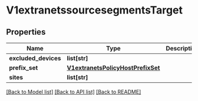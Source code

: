 # V1extranetssourcesegmentsTarget

## Properties
Name | Type | Description | Notes
------------ | ------------- | ------------- | -------------
**excluded_devices** | **list[str]** |  | [optional] 
**prefix_set** | [**V1extranetsPolicyHostPrefixSet**](V1extranetsPolicyHostPrefixSet.md) |  | [optional] 
**sites** | **list[str]** |  | [optional] 

[[Back to Model list]](../README.md#documentation-for-models) [[Back to API list]](../README.md#documentation-for-api-endpoints) [[Back to README]](../README.md)

